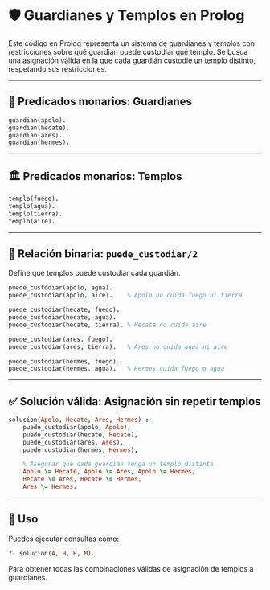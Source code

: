 
# 🛡️ Guardianes y Templos en Prolog

Este código en Prolog representa un sistema de guardianes y templos con restricciones sobre qué guardián puede custodiar qué templo. Se busca una asignación válida en la que cada guardián custodie un templo distinto, respetando sus restricciones.

---

## 🧍 Predicados monarios: Guardianes

```prolog
guardian(apolo).
guardian(hecate).
guardian(ares).
guardian(hermes).
```

---

## 🏛️ Predicados monarios: Templos

```prolog
templo(fuego).
templo(agua).
templo(tierra).
templo(aire).
```

---

## 🔗 Relación binaria: `puede_custodiar/2`

Define qué templos puede custodiar cada guardián.

```prolog
puede_custodiar(apolo, agua).
puede_custodiar(apolo, aire).    % Apolo no cuida fuego ni tierra

puede_custodiar(hecate, fuego).
puede_custodiar(hecate, agua).
puede_custodiar(hecate, tierra). % Hécate no cuida aire

puede_custodiar(ares, fuego).
puede_custodiar(ares, tierra).   % Ares no cuida agua ni aire

puede_custodiar(hermes, fuego).
puede_custodiar(hermes, agua).   % Hermes cuida fuego o agua
```

---

## ✅ Solución válida: Asignación sin repetir templos

```prolog
solucion(Apolo, Hecate, Ares, Hermes) :-
    puede_custodiar(apolo, Apolo),
    puede_custodiar(hecate, Hecate),
    puede_custodiar(ares, Ares),
    puede_custodiar(hermes, Hermes),

    % Asegurar que cada guardián tenga un templo distinto
    Apolo \= Hecate, Apolo \= Ares, Apolo \= Hermes,
    Hecate \= Ares, Hecate \= Hermes,
    Ares \= Hermes.
```

---

## 🧠 Uso

Puedes ejecutar consultas como:

```prolog
?- solucion(A, H, R, M).
```

Para obtener todas las combinaciones válidas de asignación de templos a guardianes.

